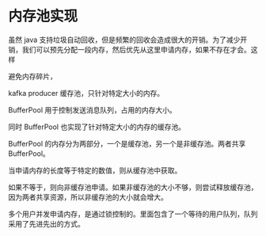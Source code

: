 # 内存池实现



虽然 java 支持垃圾自动回收，但是频繁的回收会造成很大的开销。为了减少开销，我们可以预先分配一段内存，然后优先从这里申请内存，如果不存在才会。这样



避免内存碎片，



kafka producer 缓存池，只针对特定大小的内存。

BufferPool 用于控制发送消息队列，占用的内存大小。

同时 BufferPool 也实现了针对特定大小的内存的缓存池。



BufferPool 的内存分为两部分，一个是缓存池，另一个是非缓存池。两者共享 BufferPool。



当申请内存的长度等于特定的数值，则从缓存池中获取。

如果不等于，则向非缓存池申请。如果非缓存池的大小不够，则尝试释放缓存池，因为两者共享资源，所以非缓存池的大小就会增大。



多个用户并发申请内存，是通过锁控制的。里面包含了一个等待的用户队列，队列采用了先进先出的方式。





















